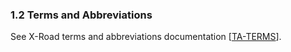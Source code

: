 ### 1.2 Terms and Abbreviations

See X-Road terms and abbreviations documentation \[[TA-TERMS](#Ref_TERMS)\].